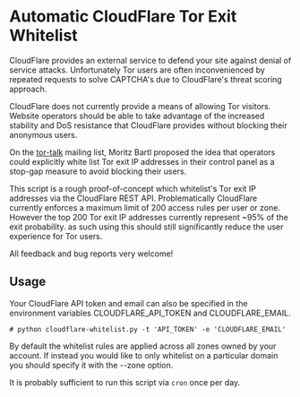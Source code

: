 # Automatic CloudFlare Tor Exit Whitelist

CloudFlare provides an external service to defend your site against denial of service attacks. Unfortunately Tor users are often inconvenienced by repeated requests to solve CAPTCHA's due to CloudFlare's threat scoring approach.

CloudFlare does not currently provide a means of allowing Tor visitors. Website operators should be able to take advantage of the increased stability and DoS resistance that CloudFlare provides without blocking their anonymous users.

On the [tor-talk](https://lists.torproject.org/pipermail/tor-talk/2015-May/037815.html) mailing list, Moritz Bartl proposed the idea that operators could explicitly white list Tor exit IP addresses in their control panel as a stop-gap measure to avoid blocking their users.

This script is a rough proof-of-concept which whitelist's Tor exit IP addresses via the CloudFlare REST API. Problematically CloudFlare currently enforces a maximum limit of 200 access rules per user or zone. However the top 200 Tor exit IP addresses currently represent ~95% of the exit probability. as such using this should still significantly reduce the user experience for Tor users.

All feedback and bug reports very welcome!

## Usage

Your CloudFlare API token and email can also be specified in the environment variables CLOUDFLARE_API_TOKEN and CLOUDFLARE_EMAIL.

    # python cloudflare-whitelist.py -t 'API_TOKEN' -e 'CLOUDFLARE_EMAIL'

By default the whitelist rules are applied across all zones owned by your account. If instead you would like to only whitelist on a particular domain you should specify it with the --zone option.

It is probably sufficient to run this script via `cron` once per day.

